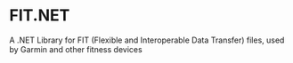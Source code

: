 # FIT.NET
A .NET Library for FIT (Flexible and Interoperable Data Transfer) files, used by Garmin and other fitness devices
